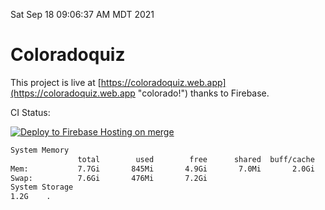 Sat Sep 18 09:06:37 AM MDT 2021

# Coloradoquiz


This project is live at [https://coloradoquiz.web.app](https://coloradoquiz.web.app "colorado!") thanks to Firebase.

CI Status: 

[![Deploy to Firebase Hosting on merge](https://github.com/teamkushal/coloradoquiz/actions/workflows/firebase-hosting-merge.yml/badge.svg)](https://github.com/teamkushal/coloradoquiz/actions/workflows/firebase-hosting-merge.yml)

```bash
System Memory
               total        used        free      shared  buff/cache   available
Mem:           7.7Gi       845Mi       4.9Gi       7.0Mi       2.0Gi       6.4Gi
Swap:          7.6Gi       476Mi       7.2Gi
System Storage
1.2G	.
```
```bash
